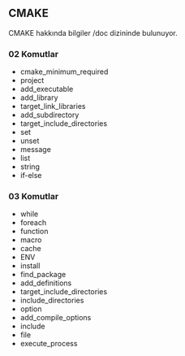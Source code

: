 ##  CMAKE
CMAKE hakkında bilgiler /doc dizininde bulunuyor.
### 02 Komutlar
- cmake_minimum_required
- project 
- add_executable
- add_library
- target_link_libraries
- add_subdirectory
- target_include_directories
- set
- unset
- message
- list
- string
- if-else
### 03 Komutlar
- while
- foreach
- function
- macro
- cache
- ENV
- install
- find_package
- add_definitions
- target_include_directories
- include_directories
- option
- add_compile_options
- include
- file
- execute_process
